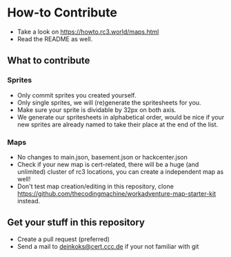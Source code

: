# How-to Contribute

* Take a look on https://howto.rc3.world/maps.html
* Read the README as well.

## What to contribute
### Sprites
* Only commit sprites you created yourself.
* Only single sprites, we will (re)generate the spritesheets for you.
* Make sure your sprite is dividable by 32px on both axis.
* We generate our spritesheets in alphabetical order, would be nice if your new sprites are already named to take their place at the end of the list.

### Maps
* No changes to main.json, basement.json or hackcenter.json
* Check if your new map is cert-related, there will be a huge (and unlimited) cluster of rc3 locations, you can create a independent map as well!
* Don't test map creation/editing in this repository, clone https://github.com/thecodingmachine/workadventure-map-starter-kit instead.

## Get your stuff in this repository
* Create a pull request (preferred)
* Send a mail to deinkoks@cert.ccc.de if your not familiar with git
